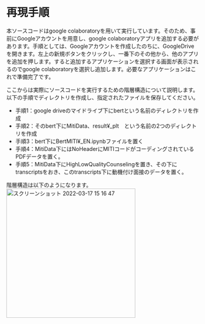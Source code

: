 # 再現手順
本ソースコードはgoogle colaboratoryを用いて実行しています。そのため、事前にGoogleアカウントを用意し、google colaboratoryアプリを追加する必要があります。手順としては、Googleアカウントを作成したのちに、GoogleDriveを開きます。左上の新規ボタンをクリックし、一番下のその他から、他のアプリを追加を押します。すると追加するアプリケーションを選択する画面が表示されるのでgoogle colaboratoryを選択し追加します。必要なアプリケーションはこれで準備完了です。

ここからは実際にソースコードを実行するための階層構造について説明します。
以下の手順でディレクトリを作成し、指定されたファイルを保存してください。

- 手順1：google driveのマイドライブ下にbertという名前のディレクトリを作成
- 手順2：そのbert下にMitiData、result¥_plt　という名前の2つのディレクトリを作成
- 手順3：bert下にBertMITI¥_EN.ipynbファイルを置く
- 手順4：MitiData下にはNoHeaderにMITIコードがコーディングされているPDFデータを置く。
- 手順5：MitiData下にHighLowQualityCounselingを置き、その下にtranscriptsをおき、このtranscripts下に動機付け面接のデータを置く。

階層構造は以下のようになります。
<img width="337" alt="スクリーンショット 2022-03-17 15 16 47" src="https://user-images.githubusercontent.com/44591809/158748488-f63e1f4c-9bd9-421b-a132-2b35e6adf8ea.png">
